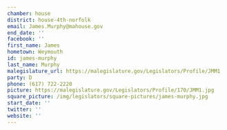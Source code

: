 ```yaml
---
chamber: house
district: house-4th-norfolk
email: James.Murphy@mahouse.gov
end_date: ''
facebook: ''
first_name: James
hometown: Weymouth
id: james-murphy
last_name: Murphy
malegislature_url: https://malegislature.gov/Legislators/Profile/JMM1
party: D
phone: (617) 722-2220
picture: https://malegislature.gov/Legislators/Profile/170/JMM1.jpg
square_picture: /img/legislators/square-pictures/james-murphy.jpg
start_date: ''
twitter: ''
website: ''
---
```

